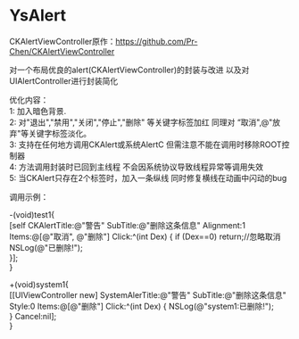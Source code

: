 # YsAlert
CKAlertViewController原作：https://github.com/Pr-Chen/CKAlertViewController


对一个布局优良的alert(CKAlertViewController)的封装与改进
以及对UIAlertController进行封装简化


优化内容：  
1: 加入暗色背景.  
2: 对"退出","禁用","关闭","停止","删除" 等关键字标签加红    同理对 “取消",@"放弃"等关键字标签淡化。  
3: 支持在任何地方调用CKAlert或系统AlertC 但需注意不能在调用时移除ROOT控制器  
4: 方法调用封装时已回到主线程   不会因系统协议导致线程异常等调用失效  
5: 当CKAlert只存在2个标签时，加入一条纵线 同时修复横线在动画中闪动的bug  

调用示例：

-(void)test1{  
[self CKAlertTitle:@"警告" SubTitle:@"删除这条信息" Alignment:1 Items:@[@"取消", @"删除"] Click:^(int Dex) {
if (Dex==0) return;//忽略取消  
NSLog(@"已删除!");  
}];  
}

+(void)system1{  
[[UIViewController new] SystemAlerTitle:@"警告" SubTitle:@"删除这条信息" Style:0 Items:@[@"删除"] Click:^(int Dex) {
NSLog(@"system1:已删除!");  
} Cancel:nil];  
}
